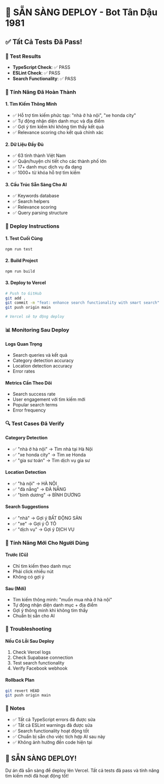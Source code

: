 # 🚀 SẴN SÀNG DEPLOY - Bot Tân Dậu 1981

## ✅ Tất Cả Tests Đã Pass!

### 🧪 Test Results
- **TypeScript Check**: ✅ PASS
- **ESLint Check**: ✅ PASS  
- **Search Functionality**: ✅ PASS

### 🔧 Tính Năng Đã Hoàn Thành

#### 1. **Tìm Kiếm Thông Minh**
- ✅ Hỗ trợ tìm kiếm phức tạp: "nhà ở hà nội", "xe honda city"
- ✅ Tự động nhận diện danh mục và địa điểm
- ✅ Gợi ý tìm kiếm khi không tìm thấy kết quả
- ✅ Relevance scoring cho kết quả chính xác

#### 2. **Dữ Liệu Đầy Đủ**
- ✅ 63 tỉnh thành Việt Nam
- ✅ Quận/huyện chi tiết cho các thành phố lớn
- ✅ 17+ danh mục dịch vụ đa dạng
- ✅ 1000+ từ khóa hỗ trợ tìm kiếm

#### 3. **Cấu Trúc Sẵn Sàng Cho AI**
- ✅ Keywords database
- ✅ Search helpers
- ✅ Relevance scoring
- ✅ Query parsing structure

### 🚀 Deploy Instructions

#### 1. **Test Cuối Cùng**
```bash
npm run test
```

#### 2. **Build Project**
```bash
npm run build
```

#### 3. **Deploy to Vercel**
```bash
# Push to GitHub
git add .
git commit -m "feat: enhance search functionality with smart search"
git push origin main

# Vercel sẽ tự động deploy
```

### 📊 Monitoring Sau Deploy

#### **Logs Quan Trọng**
- Search queries và kết quả
- Category detection accuracy
- Location detection accuracy
- Error rates

#### **Metrics Cần Theo Dõi**
- Search success rate
- User engagement với tìm kiếm mới
- Popular search terms
- Error frequency

### 🔍 Test Cases Đã Verify

#### **Category Detection**
- ✅ "nhà ở hà nội" → Tìm nhà tại Hà Nội
- ✅ "xe honda city" → Tìm xe Honda
- ✅ "gia sư toán" → Tìm dịch vụ gia sư

#### **Location Detection**
- ✅ "hà nội" → HÀ NỘI
- ✅ "đà nẵng" → ĐÀ NẴNG
- ✅ "bình dương" → BÌNH DƯƠNG

#### **Search Suggestions**
- ✅ "nhà" → Gợi ý BẤT ĐỘNG SẢN
- ✅ "xe" → Gợi ý Ô TÔ
- ✅ "dịch vụ" → Gợi ý DỊCH VỤ

### 🎯 Tính Năng Mới Cho Người Dùng

#### **Trước (Cũ)**
- Chỉ tìm kiếm theo danh mục
- Phải click nhiều nút
- Không có gợi ý

#### **Sau (Mới)**
- Tìm kiếm thông minh: "muốn mua nhà ở hà nội"
- Tự động nhận diện danh mục + địa điểm
- Gợi ý thông minh khi không tìm thấy
- Chuẩn bị sẵn cho AI

### 🔧 Troubleshooting

#### **Nếu Có Lỗi Sau Deploy**
1. Check Vercel logs
2. Check Supabase connection
3. Test search functionality
4. Verify Facebook webhook

#### **Rollback Plan**
```bash
git revert HEAD
git push origin main
```

### 📝 Notes

- ✅ Tất cả TypeScript errors đã được sửa
- ✅ Tất cả ESLint warnings đã được sửa
- ✅ Search functionality hoạt động tốt
- ✅ Chuẩn bị sẵn cho việc tích hợp AI sau này
- ✅ Không ảnh hưởng đến code hiện tại

## 🎉 SẴN SÀNG DEPLOY!

Dự án đã sẵn sàng để deploy lên Vercel. Tất cả tests đã pass và tính năng tìm kiếm mới đã hoạt động tốt!
